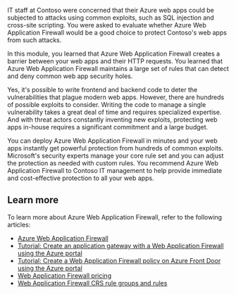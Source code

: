 IT staff at Contoso were concerned that their Azure web apps could be subjected to attacks using common exploits, such as SQL injection and cross-site scripting. You were asked to evaluate whether Azure Web Application Firewall would be a good choice to protect Contoso's web apps from such attacks.

In this module, you learned that Azure Web Application Firewall creates a barrier between your web apps and their HTTP requests. You learned that Azure Web Application Firewall maintains a large set of rules that can detect and deny common web app security holes.

Yes, it's possible to write frontend and backend code to deter the vulnerabilities that plague modern web apps. However, there are hundreds of possible exploits to consider. Writing the code to manage a single vulnerability takes a great deal of time and requires specialized expertise. And with threat actors constantly inventing new exploits, protecting web apps in-house requires a significant commitment and a large budget.

You can deploy Azure Web Application Firewall in minutes and your web apps instantly get powerful protection from hundreds of common exploits. Microsoft's security experts manage your core rule set and you can adjust the protection as needed with custom rules. You recommend Azure Web Application Firewall to Contoso IT management to help provide immediate and cost-effective protection to all your web apps.

## Learn more

To learn more about Azure Web Application Firewall, refer to the following articles:

- [Azure Web Application Firewall](https://azure.microsoft.com/services/web-application-firewall/)
- [Tutorial: Create an application gateway with a Web Application Firewall using the Azure portal](/azure/web-application-firewall/ag/application-gateway-web-application-firewall-portal)
- [Tutorial: Create a Web Application Firewall policy on Azure Front Door using the Azure portal](/azure/web-application-firewall/afds/waf-front-door-create-portal)
- [Web Application Firewall pricing](https://azure.microsoft.com/pricing/details/web-application-firewall)
- [Web Application Firewall CRS rule groups and rules](/azure/web-application-firewall/ag/application-gateway-crs-rulegroups-rules?tabs=owasp31)